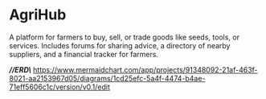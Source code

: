 # AgriHub
A platform for farmers to buy, sell, or trade goods like seeds, tools, or services. Includes forums for sharing advice, a directory of nearby suppliers, and a financial tracker for farmers.


_______//ERD\\_______
https://www.mermaidchart.com/app/projects/91348092-21af-463f-8021-aa2153967d05/diagrams/1cd25efc-5a4f-4474-b4ae-71eff5606c1c/version/v0.1/edit
